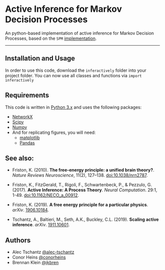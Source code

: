 # Active Inference for Markov Decision Processes 

An python-based implementation of active inference for Markov Decision Processes,
based on the `SPM` [implementation](https://www.fil.ion.ucl.ac.uk/spm/doc/).

- - - -

## Installation and Usage

In order to use this code, download the `inferactively` folder into your project
folder. You can now use all classes and functions via `import inferactively`

## Requirements  <a name="requirements"/>

This code is written in [Python 3.x](https://www.python.org) and uses 
the following packages:

* [NetworkX](https://networkx.github.io)
* [Scipy](http://www.scipy.org/)
* [Numpy](http://numpy.scipy.org/)
* And for replicating figures, you will need:
    + [matplotlib](https://matplotlib.org)
    + [Pandas](https://pandas.pydata.org/)

## See also:

* Friston, K. (2010). **The free-energy principle: a unified brain theory?**.
*Nature Reviews Neuroscience*, 11(2), 127–138.
[doi:10.1038/nrn2787](https://doi.org/10.1038/nrn2787).

* Friston, K., FitzGerald, T., Rigoli, F., Schwartenbeck, P., & Pezzulo, G. (2017).
**Active Inference: A Process Theory**. *Neural Computation*. 29:1, 1-49.
[doi:10.1162/NECO_a_00912](https://doi.org/10.1162/NECO_a_00912).

* Friston, K. (2019). **A free energy principle for a particular physics**. 
*arXiv*. [1906.10184](https://arxiv.org/abs/1906.10184).

* Tschantz, A., Baltieri, M., Seth, A.K., Buckley, C.L. (2019). **Scaling
active inference**. *arXiv*. [1911.10601](https://arxiv.org/abs/1911.10601).


## Authors

- Alec Tschantz [@alec-tschantz](https://github.com/alec-tschantz)
- Conor Heins [@conorheins](https://github.com/conorheins)
- Brennan Klein [@jkbren](https://github.com/jkbren)
